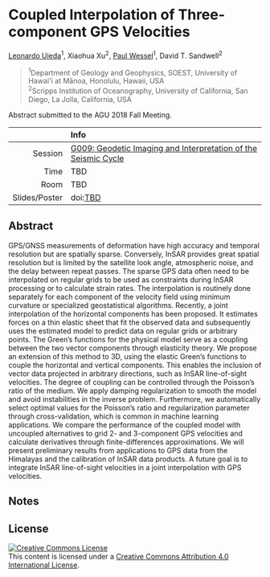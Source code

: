 # Coupled Interpolation of Three-component GPS Velocities

[Leonardo Uieda](http://leouieda.com/)<sup>1</sup>,
Xiaohua Xu<sup>2</sup>,
[Paul Wessel](http://www.soest.hawaii.edu/wessel/)<sup>1</sup>,
David T. Sandwell<sup>2</sup>

> <sup>1</sup>Department of Geology and Geophysics, SOEST, University of Hawai'i at Mānoa, Honolulu, Hawaii, USA<br>
> <sup>2</sup>Scripps Institution of Oceanography, University of California, San Diego, La Jolla, California, USA

Abstract submitted to the AGU 2018 Fall Meeting.

|    |Info|
|---:|:---|
|Session|[G009: Geodetic Imaging and Interpretation of the Seismic Cycle](https://agu.confex.com/agu/fm18/preliminaryview.cgi/Session46431)|
|Time|TBD|
|Room|TBD|
|Slides/Poster|doi:[TBD](TBD)|

## Abstract

GPS/GNSS measurements of deformation have high accuracy and temporal resolution but are
spatially sparse. Conversely, InSAR provides great spatial resolution but is limited by
the satellite look angle, atmospheric noise, and the delay between repeat passes. The
sparse GPS data often need to be interpolated on regular grids to be used as constraints
during InSAR processing or to calculate strain rates. The interpolation is routinely
done separately for each component of the velocity field using minimum curvature or
specialized geostatistical algorithms. Recently, a joint interpolation of the horizontal
components has been proposed. It estimates forces on a thin elastic sheet that fit the
observed data and subsequently uses the estimated model to predict data on regular grids
or arbitrary points. The Green’s functions for the physical model serve as a coupling
between the two vector components through elasticity theory. We propose an extension of
this method to 3D, using the elastic Green’s functions to couple the horizontal and
vertical components. This enables the inclusion of vector data projected in arbitrary
directions, such as InSAR line-of-sight velocities. The degree of coupling can be
controlled through the Poisson’s ratio of the medium. We apply damping regularization to
smooth the model and avoid instabilities in the inverse problem. Furthermore, we
automatically select optimal values for the Poisson’s ratio and regularization parameter
through cross-validation, which is common in machine learning applications. We compare
the performance of the coupled model with uncoupled alternatives to grid 2- and
3-component GPS velocities and calculate derivatives through finite-differences
approximations. We will present preliminary results from applications to GPS data from
the Himalayas and the calibration of InSAR data products. A future goal is to integrate
InSAR line-of-sight velocities in a joint interpolation with GPS velocities.

## Notes


## License

<a rel="license" href="http://creativecommons.org/licenses/by/4.0/"><img
alt="Creative Commons License" style="border-width:0"
src="https://i.creativecommons.org/l/by/4.0/88x31.png" /></a><br>
This content is licensed under a <a rel="license"
href="http://creativecommons.org/licenses/by/4.0/">Creative Commons Attribution
4.0 International License</a>.
